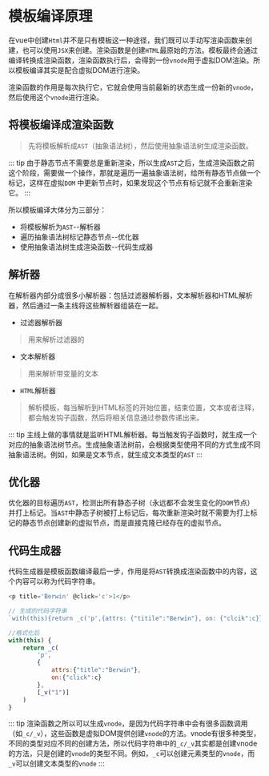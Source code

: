 # 模板编译原理
在vue中创建`Html`并不是只有模板这一种途径，我们既可以手动写渲染函数来创建，也可以使用`JSX`来创建。渲染函数是创建`HTML`最原始的方法。模板最终会通过编译转换成渲染函数，渲染函数执行后，会得到一份`vnode`用于虚拟DOM渲染。所以模板编译其实是配合虚拟DOM进行渲染。

渲染函数的作用是每次执行它，它就会使用当前最新的状态生成一份新的`vnode`，然后使用这个`vnode`进行渲染。

## 将模板编译成渲染函数
> 先将模板解析成`AST`（抽象语法树），然后使用抽象语法树生成渲染函数。

::: tip
由于静态节点不需要总是重新渲染，所以生成`AST`之后，生成渲染函数之前这个阶段，需要做一个操作，那就是遍历一遍抽象语法树，给所有静态节点做一个标记，这样在虚拟`DOM`
中更新节点时，如果发现这个节点有标记就不会重新渲染它。
:::

所以模板编译大体分为三部分：
- 将模板解析为`AST`--解析器
- 遍历抽象语法树标记静态节点--优化器
- 使用抽象语法树生成渲染函数--代码生成器

## 解析器
在解析器内部分成很多小解析器：包括过滤器解析器，文本解析器和HTML解析器，然后通过一条主线将这些解析器组装在一起。
- 过滤器解析器
> 用来解析过滤器的

- 文本解析器
> 用来解析带变量的文本

- `HTML`解析器
> 解析模板，每当解析到HTML标签的开始位置，结束位置，文本或者注释，都会触发钩子函数，然后将相关信息通过参数传递出来。

::: tip
主线上做的事情就是监听HTML解析器。每当触发钩子函数时，就生成一个对应的抽象语法树节点。生成抽象语法树前，会根据类型使用不同的方式生成不同抽象语法树。例如，如果是文本节点，就生成文本类型的`AST`
:::

## 优化器
优化器的目标遍历`AST`，检测出所有静态子树（永远都不会发生变化的`DOM`节点）并打上标记。当`AST`中静态子树被打上标记后，每次重新渲染时就不需要为打上标记的静态节点创建新的虚拟节点，而是直接克隆已经存在的虚拟节点。

## 代码生成器
代码生成器是模板函数编译最后一步，作用是将`AST`转换成渲染函数中的内容，这个内容可以称为代码字符串。
```js
<p title='Berwin' @click='c'>1</p>

// 生成的代码字符串
`with(this){return _c('p',{attrs: {"titile":"Berwin"}, on: {"clcik":c}}, [_v("1")]}`

//格式化后
with(this) {
    return _c(
        'p',
        {
            attrs:{"title":"Berwin"},
            on:{"click":c}
        },
        [_v("1")]
    )
}
```

::: tip
渲染函数之所以可以生成`vnode`，是因为代码字符串中会有很多函数调用（如`_c/_v`），这些函数是虚拟DOM提供创建`vnode`的方法。vnode有很多种类型，不同的类型对应不同的创建方法，所以代码字符串中的`_c/_v`其实都是创建vnode的方法，只是创建的`vnode`的类型不同。例如，`_c`可以创建元素类型的`vnode`，而`_v`可以创建文本类型的`vnode`
:::